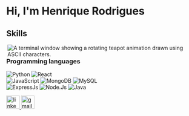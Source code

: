 # Hi, I'm Henrique Rodrigues

## Skills

<a href="https://zachnguyen.com/t" target="_blank"><img alt="A terminal window showing a rotating teapot animation drawn using ASCII characters." align="right" src="img/t.gif" /></a>

### Programming languages

![Python](https://img.shields.io/badge/Python-3776AB?style=flat&logo=python&logoColor=white)
![React](https://img.shields.io/badge/React-61DAFB?style=flat&logo=react&logoColor=black)    
![JavaScript](https://img.shields.io/badge/JavaScript-323330?style=flat&logo=javascript&logoColor=F7DF1E)
![MongoDB](https://img.shields.io/badge/MongoDB-47A248?style=flat&logo=mongodb&logoColor=white) 
![MySQL](https://img.shields.io/badge/MySQL-4479A1?style=flat&logo=mysql&logoColor=white)     
![ExpressJs](https://img.shields.io/badge/ExpressJs-181717?style=flat&logo=expressjs&logoColor=white)
![Node.Js](https://img.shields.io/badge/Node.js-339933?style=flat&logo=node.js&logoColor=white)
![Java](https://img.shields.io/badge/Java-ED8B00?style=flat&logo=openjdk&logoColor=white)   




<div align="left">
  <a href="https://www.linkedin.com/in/souza-henrique-rodrigues" target="_blank">
    <img src="https://img.shields.io/static/v1?message=LinkedIn&logo=linkedin&label=&color=0077B5&logoColor=white&labelColor=&style=for-the-badge" height="35" alt="linkedin logo"  />
  </a>
  <a href="mailto:souzahenriquerodrigues25@gmail.com" target="_blank">
    <img src="https://img.shields.io/static/v1?message=Gmail&logo=gmail&label=souzahenriquerodrigues25@gmail.com&color=D14836&logoColor=white&labelColor=&style=for-the-badge" height="35" alt="gmail logo"  />
  </a>
</div>
